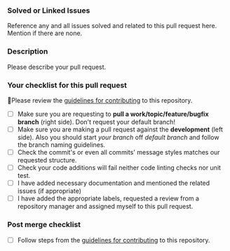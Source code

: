 ### Solved or Linked Issues

Reference any and all issues solved and related to this pull request here. Mention if there are none.

### Description

Please describe your pull request.

### Your checklist for this pull request

🚨Please review the [guidelines for contributing](../README.md) to this repository.

- [ ] Make sure you are requesting to **pull a work/topic/feature/bugfix branch** (right side). Don't request your default branch!
- [ ] Make sure you are making a pull request against the **development** (left side). Also you should start _your branch_ off _default branch_ and follow the branch naming guidelines.
- [ ] Check the commit's or even all commits' message styles matches our requested structure.
- [ ] Check your code additions will fail neither code linting checks nor unit test.
- [ ] I have added necessary documentation and mentioned the related issues (if appropriate)
- [ ] I have added the appropriate labels, requested a review from a repository manager and assigned myself to this pull request.

### Post merge checklist

- [ ] Follow steps from the [guidelines for contributing](../blob/development/CONTRIBUTING.md) to this repository.
